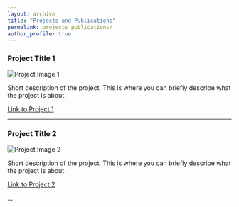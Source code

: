 ```yaml
---
layout: archive
title: "Projects and Publications"
permalink: projects_publications/
author_profile: true
---
```


### Project Title 1

![Project Image 1](/path_to_images/project_image_1.jpg)

Short description of the project. This is where you can briefly describe what the project is about.

[Link to Project 1](https://example.com/project1)

---

### Project Title 2

![Project Image 2](/path_to_images/project_image_2.jpg)

Short description of the project. This is where you can briefly describe what the project is about.

[Link to Project 2](https://example.com/project2)

...
